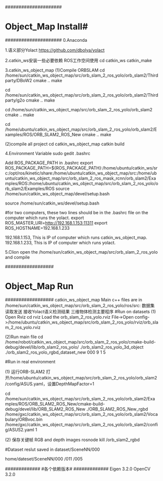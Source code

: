 #####################
# Object_Map Install#
#####################
0.Anaconda

1.语义部分Yolact
https://github.com/dbolya/yolact

2.catkin_ws安装一些必要依赖
ROS工作空间使用
cd catkin_ws
catkin_make


3.catkin_ws_object_map
(1)Compile ORBSLAM
cd /home/sun/catkin_ws_object_map/src/orb_slam_2_ros_yolo/orb_slam2/Thirdparty/DBoW2
cmake ..
make

cd /home/sun/catkin_ws_object_map/src/orb_slam_2_ros_yolo/orb_slam2/Thirdparty/g2o
cmake ..
make

cd /home/sun/catkin_ws_object_map/src/orb_slam_2_ros_yolo/orb_slam2
cmake ..
make 

cd /home/ubuntu/catkin_ws_object_map/src/orb_slam_2_ros_yolo/orb_slam2/Examples/ROS/ORB_SLAM2_ROS_New
cmake ..
make

(2)compile all project
cd catkin_ws_object_map
catkin build

4.Environment Variable
sudo gedit .bashrc

Add ROS_PACKAGE_PATH in .bashrc
export ROS_PACKAGE_PATH=${ROS_PACKAGE_PATH}:/home/ubuntu/catkin_ws/src:/opt/ros/kinetic/share:/home/ubuntu/catkin_ws_object_map/src:/home/ubuntu/catkin_ws_object_map/src/orb_slam_2_ros_mask_rcnn/orb_slam2/Examples/ROS:/home/ubuntu/catkin_ws_object_map/src/orb_slam_2_ros_yolo/orb_slam2/Examples/ROS
source /home/sun/catkin_ws_object_map/devel/setup.bash

source /home/sun/catkin_ws/devel/setup.bash

#for two computers, these two lines should be in the .bashrc file on the computer which runs the yolact.
export ROS_MASTER_URI=http://192.168.1.153:11311
export ROS_HOSTNAME=192.168.1.233

192.168.1.153, This is IP of computer which runs catkin_ws_object_map.
192.168.1.233, This is IP of computer which runs yolact.

5.Clion open the /home/sun/catkin_ws_object_map/src/orb_slam_2_ros_yolo and  compile


##################
# Object_Map Run #
##################
catkin_ws_object_map
Main c++ files are in /home/sun/catkin_ws_object_map/src/orb_slam_2_ros_yolo/ros/src:
	数据集读取发送
	接收Yolact语义检测结果
	三维物体检测主要程序
#Run on datasets
(1) Open Rviz
cd
rviz
Load the orb_slam_2_ros_yolo.rviz
File->Open config->/home/ubuntu/catkin_ws_object_map/src/orb_slam_2_ros_yolo/rviz/orb_slam_2_ros_yolo.rviz

(2)Run main file
cd /home/robot/catkin_ws_object_map/src/orb_slam_2_ros_yolo/cmake-build-debug/devel/lib/orb_slam2_ros_yolo/
./orb_slam2_ros_yolo_3d_object
./orb_slam2_ros_yolo_rgbd_dataset_new 000 9 1 5

#Run in real environment

(1) 运行ORB-SLAM2
打开/home/ubuntu/catkin_ws_object_map/src/orb_slam_2_ros_yolo/orb_slam2/config/ASUS.yaml，设置DepthMapFactor=1

cd /home/sun/catkin_ws_object_map/src/orb_slam_2_ros_yolo/orb_slam2/Examples/ROS/ORB_SLAM2_ROS_New/cmake-build-debug/devel/lib/ORB_SLAM2_ROS_New
./ORB_SLAM2_ROS_New_rgbd /home/gxc/catkin_ws_object_map/src/orb_slam_2_ros_yolo/orb_slam2/Vocabulary/ORBvoc.bin /home/gxc/catkin_ws_object_map/src/orb_slam_2_ros_yolo/orb_slam2/config/ASUS2.yaml 1

(2) 保存关键帧 RGB and depth images
rosnode kill /orb_slam2_rgbd


#Dataset
reslut saved in dataset/SceneNN/000

home/dateset/SceneNN/000 
                    /011 
		    /005
            



#############
#各个依赖版本#
#############
Eigen 3.2.0
OpenCV 3.2.0


